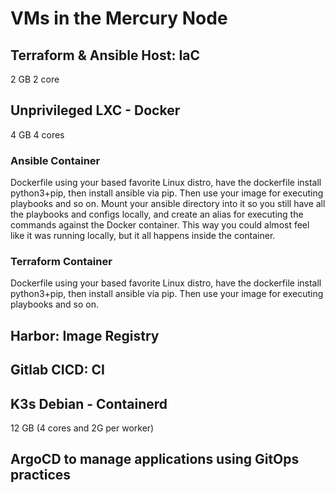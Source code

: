 # VMs in the Mercury Node

##  Terraform & Ansible Host: IaC
2 GB 2 core

## Unprivileged LXC - Docker
4 GB 4 cores

### Ansible Container
Dockerfile using your based favorite Linux distro, have the dockerfile install python3+pip, then install ansible via pip. Then use your image for executing playbooks and so on. Mount your ansible directory into it so you still have all the playbooks and configs locally, and create an alias for executing the commands against the Docker container. This way you could almost feel like it was running locally, but it all happens inside the container.

### Terraform Container
Dockerfile using your based favorite Linux distro, have the dockerfile install python3+pip, then install ansible via pip. Then use your image for executing playbooks and so on.

## Harbor: Image Registry

## Gitlab CICD: CI

## K3s Debian - Containerd
12 GB (4 cores and 2G per worker)

## ArgoCD to manage applications using GitOps practices
